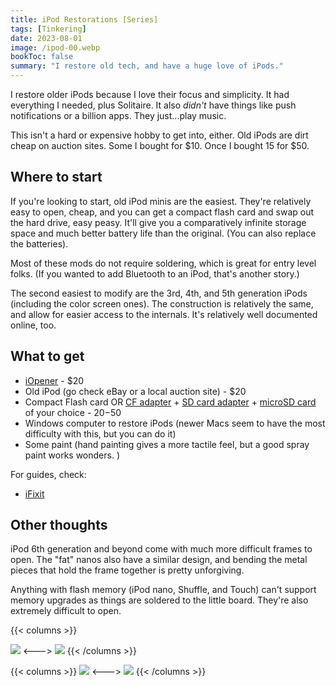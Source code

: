 ```yaml
---
title: iPod Restorations [Series]
tags: [Tinkering]
date: 2023-08-01
image: /ipod-00.webp
bookToc: false
summary: "I restore old tech, and have a huge love of iPods."
---
```


I restore older iPods because I love their focus and simplicity. It had everything I needed, plus Solitaire. It also *didn't* have things like push notifications or a billion apps. They just...play music.

This isn't a hard or expensive hobby to get into, either. Old iPods are dirt cheap on auction sites. Some I bought for $10. Once I bought 15 for $50.

## Where to start
If you're looking to start, old iPod minis are the easiest. They're relatively easy to open, cheap, and you can get a compact flash card and swap out the hard drive, easy peasy. It'll give you a comparatively infinite storage space and much better battery life than the original. (You can also replace the batteries).

Most of these mods do not require soldering, which is great for entry level folks. (If you wanted to add Bluetooth to an iPod, that's another story.)

The second easiest to modify are the 3rd, 4th, and 5th generation iPods (including the color screen ones). The construction is relatively the same, and allow for easier access to the internals. It's relatively well documented online, too.

## What to get
- [iOpener](https://www.ifixit.com/products/iopener) - $20
- Old iPod (go check eBay or a local auction site) - $20
- Compact Flash card OR [CF adapter](https://eoe.works/collections/apple-ipod-mini-2nd-generation-replacement-parts-4gb-6gb/products/cf-to-sd-card-compact-flash-adapter-sdhc-sdxc-udma-type-1-microsd) + [SD card adapter](https://eoe.works/products/copy-of-cf-to-micro-sd-card-compact-flash-adapter-sdhc-sdxc-udma-type-1-microsd?pr_prod_strat=use_description&pr_rec_id=b11b8f2b9&pr_rec_pid=5241500893321&pr_ref_pid=5234879660169&pr_seq=uniform) + [microSD card](https://eoe.works/products/32gb-64gb-128gb-256gb-512gb-microsd-card-sdhc-sdxc-adapter-mixed-brand-name?pr_prod_strat=copurchase&pr_rec_id=6b77a3090&pr_rec_pid=6742407872649&pr_ref_pid=5241500893321&pr_seq=uniform) of your choice - $20-$50
- Windows computer to restore iPods (newer Macs seem to have the most difficulty with this, but you can do it)
- Some paint (hand painting gives a more tactile feel, but a good spray paint works wonders. )

For guides, check:
- [iFixit](https://www.ifixit.com/Parts/iPod)

## Other thoughts
iPod 6th generation and beyond come with much more difficult frames to open. The "fat" nanos also have a similar design, and bending the metal pieces that hold the frame together is pretty unforgiving.

Anything with flash memory (iPod nano, Shuffle, and Touch) can't support memory upgrades as things are soldered to the little board. They're also extremely difficult to open.


{{< columns >}}

![](/ipod-01.webp)
<--->
![](/ipod-02.webp)
{{< /columns >}}

{{< columns >}}
![](/ipod-03.webp)
<--->
![](/ipod-04.webp)
{{< /columns >}}